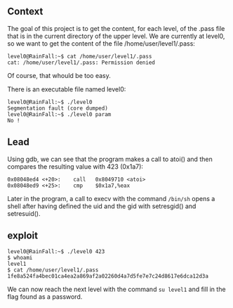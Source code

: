 ## Context

The goal of this project is to get the content, for each level, of the .pass file that is in the current directory of the upper level. We are currently at level0, so we want to get the content of the file /home/user/level1/.pass:
```
level0@RainFall:~$ cat /home/user/level1/.pass
cat: /home/user/level1/.pass: Permission denied
```
Of course, that whould be too easy.

There is an executable file named level0:
```
level0@RainFall:~$ ./level0 
Segmentation fault (core dumped)
level0@RainFall:~$ ./level0 param
No !
```

## Lead

Using gdb, we can see that the program makes a call to atoi() and then compares the resulting value with 423 (0x1a7):
```
0x08048ed4 <+20>:    call   0x8049710 <atoi>
0x08048ed9 <+25>:    cmp    $0x1a7,%eax
```

Later in the program, a call to execv with the command `/bin/sh` opens a shell after having defined the uid and the gid with setresgid() and setresuid().

## exploit

```
level0@RainFall:~$ ./level0 423
$ whoami
level1
$ cat /home/user/level1/.pass
1fe8a524fa4bec01ca4ea2a869af2a02260d4a7d5fe7e7c24d8617e6dca12d3a
```

We can now reach the next level with the command `su level1` and fill in the flag found as a password.